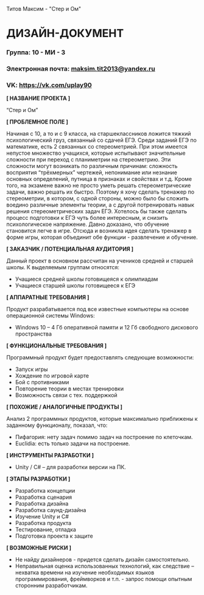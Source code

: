 Титов Максим - "Стер и Ом"
# ДИЗАЙН-ДОКУМЕНТ

### Группа: 10 - МИ - 3
### Электронная почта: maksim.tit2013@yandex.ru
### VK: https://vk.com/uplay90


**[ НАЗВАНИЕ ПРОЕКТА ]**

“Стер и Ом”

**[ ПРОБЛЕМНОЕ ПОЛЕ ]**

Начиная с 10, а то и с 9 класса, на старшеклассников ложится тяжкий психологический груз, связанный со сдачей ЕГЭ. Среди заданий ЕГЭ по математике, есть 2 связанных со стереометрией. При этом имеется непустое множество учащихся, которые испытывают значительные сложности при переход с планиметрии на стереометрию. Эти сложности могут возникать по различным причинам: сложность восприятия “трёхмерных” чертежей, непонимание или незнание основных определений, путница в признаках и свойствах и т.д. Кроме того, на экзамене важно не просто уметь решать стереометрические задачи, важно решать их быстро. Поэтому я хочу сделать тренажер по стереометрии, в котором, с одной стороны, можно было бы сложить воедино различные элементы теории, а с другой потренировать навык решения стереометрических задач ЕГЭ.
Хотелось бы также сделать процесс подготовки к ЕГЭ чуть более интересным, и снизить психологическое напряжение. Давно доказано, что обучение становится легче в игре. Отсюда и возникла идея сделать тренажер в форме игры, которая объединит обе функции - развлечение и обучение.

**[ ЗАКАЗЧИК / ПОТЕНЦИАЛЬНАЯ АУДИТОРИЯ ]**

Данный проект в основном рассчитан на учеников средней и старшей школы. К выделяемым группам относятся:

* Учащиеся средней школы готовищеяся к олимпиадам
* Учащиеся старшей школы готовищееся к ЕГЭ

**[ АППАРАТНЫЕ ТРЕБОВАНИЯ ]** 

Продукт разрабатывается под все известные компьютеры на основе операционной системы Windows:

* Windows 10 – 4 Гб оперативной памяти и 12 Гб свободного дискового пространства 

**[ ФУНКЦИОНАЛЬНЫЕ ТРЕБОВАНИЯ ]**

Программный продукт будет предоставлять следующие возможности:
* Запуск игры
* Хождение по игровой карте
* Бой с противниками 
* Повторение теории в местах тренировки
* Возможность связи с тех. поддержкой

**[ ПОХОЖИЕ / АНАЛОГИЧНЫЕ ПРОДУКТЫ ]**

Анализ 2 программных продуктов, которые максимально приближены к заданному функционалу, показал, что:

* Пифагория: нету задач помимо задач на построение по клеточкам.
*	Euclidia: есть только задачи на построение.

**[ ИНСТРУМЕНТЫ РАЗРАБОТКИ ]**

*	Unity / C# – для разработки версии на ПК.

**[ ЭТАПЫ РАЗРАБОТКИ ]**

* Разработка концепции
* Разработка сценария
* Разработка дизайна
* Разработка саунд-дизайна
* Изучение Unity и C#
* Разработка продукта
*	Тестирование, отладка
*	Подготовка проекта к защите

**[ ВОЗМОЖНЫЕ РИСКИ ]**

* Не найду дизайнеров - придется сделать дизайн самостоятельно.
* Неправильная оценка использованных технологий, как следствие – нехватка времени на изучение необходимых языков программирования, фреймворков и т.п. - запрос помощи опытным сторонним разработчикам.
